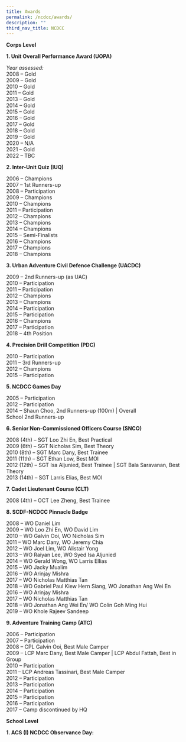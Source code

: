 ```yaml
---
title: Awards
permalink: /ncdcc/awards/
description: ""
third_nav_title: NCDCC
---
```

**Corps Level**

**1. Unit Overall Performance Award (UOPA)**

_Year assessed:_  <br>
2008 – Gold  <br>
2009 – Gold  <br>
2010 – Gold  <br>
2011 – Gold  <br>
2013 – Gold  <br>
2014 – Gold  <br>
2015 – Gold  <br>
2016 – Gold  <br>
2017 – Gold  <br>
2018 – Gold  <br>
2019 – Gold  <br>
2020 – N/A  <br>
2021 – Gold  <br>
2022 – TBC

**2. Inter-Unit Quiz (IUQ)**

2006 – Champions  <br>
2007 – 1st Runners-up  <br>
2008 – Participation  <br>
2009 – Champions  <br>
2010 – Champions  <br>
2011 – Participation  <br>
2012 – Champions  <br>
2013 – Champions  <br>
2014 – Champions  <br>
2015 – Semi-Finalists  <br>
2016 – Champions  <br>
2017 – Champions  <br>
2018 – Champions

**3. Urban Adventure Civil Defence Challenge (UACDC)**

2009 – 2nd Runners-up (as UAC)  <br>
2010 – Participation  <br>
2011 – Participation  <br>
2012 – Champions  <br>
2013 – Champions  <br>
2014 – Participation  <br>
2015 – Participation  <br>
2016 – Champions <br>
2017 – Participation <br>
2018 – 4th Position

**4. Precision Drill Competition (PDC)**

2010 – Participation  <br>
2011 – 3rd Runners-up  <br>
2012 – Champions  <br>
2015 – Participation

**5. NCDCC Games Day**

2005 – Participation  <br>
2012 – Participation  <br>
2014 – Shaun Choo, 2nd Runners-up (100m) | Overall <br>School 2nd Runners-up

**6. Senior Non-Commissioned Officers Course (SNCO)**

2008 (4th) – SGT Loo Zhi En, Best Practical  <br>
2009 (6th) – SGT Nicholas Sim, Best Theory  <br>
2010 (8th) – SGT Marc Dany, Best Trainee  <br>
2011 (11th) – SGT Ethan Low, Best MOI  <br>
2012 (12th) – SGT Isa Aljunied, Best Trainee | SGT Bala Saravanan, Best Theory  <br>
2013 (14th) – SGT Larris Elias, Best MOI

**7. Cadet Lieutenant Course (CLT)**

2008 (4th) – OCT Lee Zheng, Best Trainee

**8. SCDF-NCDCC Pinnacle Badge**

2008 – WO Daniel Lim  <br>
2009 – WO Loo Zhi En, WO David Lim  <br>
2010 – WO Galvin Ooi, WO Nicholas Sim  <br>
2011 – WO Marc Dany, WO Jeremy Chia  <br>
2012 – WO Joel Lim, WO Alistair Yong  <br>
2013 – WO Raiyan Lee, WO Syed Isa Aljunied  <br>
2014 – WO Gerald Wong, WO Larris Ellias  <br>
2015 – WO Jacky Mualim  <br>
2016 – WO Arinjay Mishra  <br>
2017 – WO Nicholas Matthias Tan  <br>
2018 – WO Gabriel Paul Kiew Hern Siang, WO Jonathan Ang Wei En  <br>
2016 – WO Arinjay Mishra  <br>
2017 – WO Nicholas Matthias Tan  <br>
2018 – WO Jonathan Ang Wei En/ WO Colin Goh Ming Hui <br>
2019 – WO Khole Rajeev Sandeep

**9. Adventure Training Camp (ATC)**

2006 – Participation  <br>
2007 – Participation  <br>
2008 – CPL Galvin Ooi, Best Male Camper  <br>
2009 – LCP Marc Dany, Best Male Camper | LCP Abdul Fattah, Best in Group  <br>
2010 – Participation  <br>
2011 – LCP Andreas Tassinari, Best Male Camper  <br>
2012 – Participation  <br>
2013 – Participation  <br>
2014 – Participation  <br>
2015 – Participation  <br>
2016 – Participation  <br>
2017 – Camp discontinued by HQ

**School Level**  

**1. ACS (I) NCDCC Observance Day:**